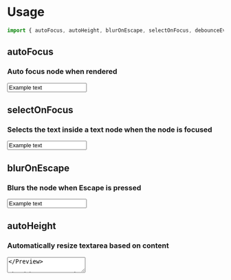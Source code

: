 <script lang="ts">
	import { subDays, subMonths } from 'date-fns';

	import Preview from '$lib/components/Preview.svelte';

	import { autoFocus, autoHeight, blurOnEscape, selectOnFocus, debounceEvent } from '$lib/actions/input';
</script>

<h1>Usage</h1>

```js
import { autoFocus, autoHeight, blurOnEscape, selectOnFocus, debounceEvent } from 'svelte-ux';
```

<h2>autoFocus</h2>

<h3>Auto focus node when rendered</h3>

<Preview>
  <input value="Example text" use:autoFocus class="border">
</Preview>

<h2>selectOnFocus</h2>

<h3>Selects the text inside a text node when the node is focused</h3>

<Preview>
  <input value="Example text" use:selectOnFocus class="border">
</Preview>

<h2>blurOnEscape</h2>

<h3>Blurs the node when Escape is pressed</h3>

<Preview>
  <input value="Example text" use:blurOnEscape class="border">
</Preview>

<h2>autoHeight</h2>

<h3>Automatically resize textarea based on content</h3>

<Preview>
  <textarea value="Example text" use:autoHeight class="border" />
</Preview>

<h2>debounceEvent</h2>

<h3>Debounce any event (input, change, etc)</h3>

<Preview>
  <input value="Example text" use:debounceEvent={{ type: 'input', listener: (e) => { console.log(e.target.value) }, timeout: 1000 }} class="border">
</Preview>
